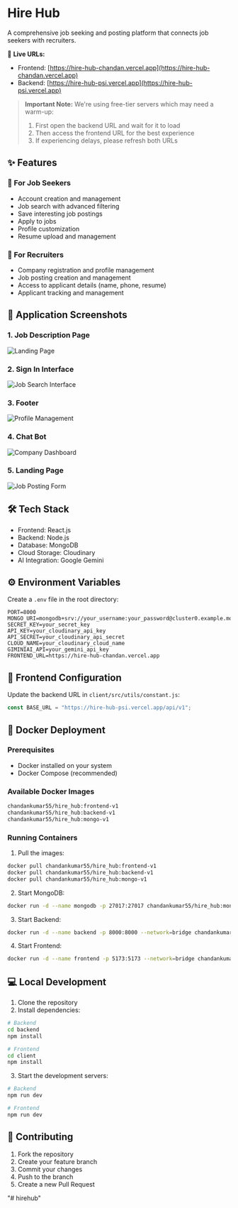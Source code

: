 # Hire Hub

A comprehensive job seeking and posting platform that connects job seekers with recruiters.

🔗 **Live URLs:**
- Frontend: [https://hire-hub-chandan.vercel.app](https://hire-hub-chandan.vercel.app)
- Backend: [https://hire-hub-psi.vercel.app](https://hire-hub-psi.vercel.app)

> **Important Note:** We're using free-tier servers which may need a warm-up:
> 1. First open the backend URL and wait for it to load
> 2. Then access the frontend URL for the best experience
> 3. If experiencing delays, please refresh both URLs

## ✨ Features

### 👤 For Job Seekers
- Account creation and management
- Job search with advanced filtering
- Save interesting job postings
- Apply to jobs
- Profile customization
- Resume upload and management

### 💼 For Recruiters
- Company registration and profile management
- Job posting creation and management
- Access to applicant details (name, phone, resume)
- Applicant tracking and management

## 📸 Application Screenshots

### 1. Job Description Page
![Landing Page](./images/1.png)

### 2. Sign In Interface
![Job Search Interface](./images/2.png)

### 3. Footer
![Profile Management](./images/3.png)

### 4. Chat Bot
![Company Dashboard](./images/4.png)

### 5. Landing Page
![Job Posting Form](./images/5.png)

## 🛠️ Tech Stack

- Frontend: React.js
- Backend: Node.js
- Database: MongoDB
- Cloud Storage: Cloudinary
- AI Integration: Google Gemini

## ⚙️ Environment Variables

Create a `.env` file in the root directory:

```env
PORT=8000
MONGO_URI=mongodb+srv://your_username:your_password@cluster0.example.mongodb.net/
SECRET_KEY=your_secret_key
API_KEY=your_cloudinary_api_key
API_SECRET=your_cloudinary_api_secret
CLOUD_NAME=your_cloudinary_cloud_name
GIMINIAI_API=your_gemini_api_key
FRONTEND_URL=https://hire-hub-chandan.vercel.app
```

## 🔧 Frontend Configuration

Update the backend URL in `client/src/utils/constant.js`:

```javascript
const BASE_URL = "https://hire-hub-psi.vercel.app/api/v1";
```

## 🐳 Docker Deployment

### Prerequisites
- Docker installed on your system
- Docker Compose (recommended)

### Available Docker Images
```bash
chandankumar55/hire_hub:frontend-v1
chandankumar55/hire_hub:backend-v1
chandankumar55/hire_hub:mongo-v1
```

### Running Containers

1. Pull the images:
```bash
docker pull chandankumar55/hire_hub:frontend-v1
docker pull chandankumar55/hire_hub:backend-v1
docker pull chandankumar55/hire_hub:mongo-v1
```

2. Start MongoDB:
```bash
docker run -d --name mongodb -p 27017:27017 chandankumar55/hire_hub:mongo-v1
```

3. Start Backend:
```bash
docker run -d --name backend -p 8000:8000 --network=bridge chandankumar55/hire_hub:backend-v1
```

4. Start Frontend:
```bash
docker run -d --name frontend -p 5173:5173 --network=bridge chandankumar55/hire_hub:frontend-v1
```

## 💻 Local Development

1. Clone the repository
2. Install dependencies:
```bash
# Backend
cd backend
npm install

# Frontend
cd client
npm install
```

3. Start the development servers:
```bash
# Backend
npm run dev

# Frontend
npm run dev
```

## 🤝 Contributing

1. Fork the repository
2. Create your feature branch
3. Commit your changes
4. Push to the branch
5. Create a new Pull Request

"# hirehub" 

